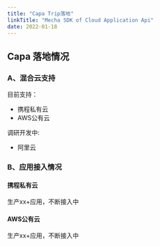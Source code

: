 ```yaml
---
title: "Capa Trip落地"
linkTitle: "Mecha SDK of Cloud Application Api"
date: 2022-01-18
---
```


## Capa 落地情况

### A、混合云支持

目前支持：

+ 携程私有云
+ AWS公有云

调研开发中:

+ 阿里云

### B、应用接入情况

#### 携程私有云

生产xx+应用，不断接入中

#### AWS公有云

生产xx+应用，不断接入中
